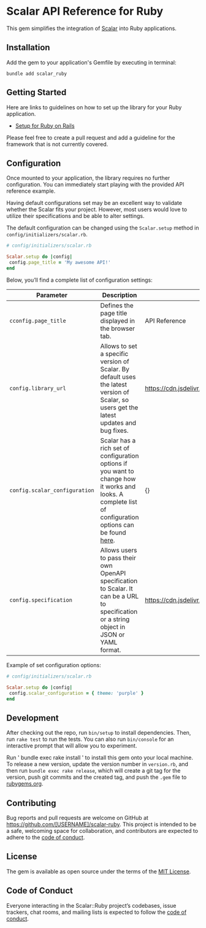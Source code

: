 # Scalar API Reference for Ruby

This gem simplifies the integration of [Scalar](https://scalar.com) into Ruby applications.

## Installation

Add the gem to your application's Gemfile by executing in terminal:

```
bundle add scalar_ruby
```

## Getting Started

Here are links to guidelines on how to set up the library for your Ruby application.

- [Setup for Ruby on Rails](https://github.com/dmytroshevchuk/scalar_ruby/wiki/Setup-for-Ruby-on-Rails)

Please feel free to create a pull request and add a guideline for the framework that is not currently covered.

## Configuration

Once mounted to your application, the library requires no further configuration. You can immediately start playing with the provided API reference example.

Having default configurations set may be an excellent way to validate whether the Scalar fits your project. However, most users would love to utilize their specifications and be able to alter settings.

The default configuration can be changed using the `Scalar.setup` method in `config/initializers/scalar.rb`.

```ruby
# config/initializers/scalar.rb

Scalar.setup do |config|
 config.page_title = 'My awesome API!'
end
```

Below, you’ll find a complete list of configuration settings:

Parameter                                  | Description                                             | Default
-------------------------------------------|---------------------------------------------------------|------------------------
`cconfig.page_title`                       | Defines the page title displayed in the browser tab.    | API Reference
`config.library_url`                       | Allows to set a specific version of Scalar. By default uses the latest version of Scalar, so users get the latest updates and bug fixes.   | https://cdn.jsdelivr.net/npm/@scalar/api-reference
`config.scalar_configuration`              | Scalar has a rich set of configuration options if you want to change how it works and looks. A complete list of configuration options can be found [here](https://github.com/scalar/scalar/blob/main/documentation/configuration.md).   | {}
`config.specification`                     | Allows users to pass their own OpenAPI specification to Scalar. It can be a URL to specification or a string object in JSON or YAML format.    | https://cdn.jsdelivr.net/npm/@scalar/galaxy/dist/latest.yaml

Example of set configuration options:

```ruby
# config/initializers/scalar.rb

Scalar.setup do |config|
 config.scalar_configuration = { theme: 'purple' }
end
```

## Development

After checking out the repo, run `bin/setup` to install dependencies. Then, run `rake test` to run the tests. You can also run `bin/console` for an interactive prompt that will allow you to experiment.

Run ' bundle exec rake install ' to install this gem onto your local machine. To release a new version, update the version number in `version.rb`, and then run `bundle exec rake release`, which will create a git tag for the version, push git commits and the created tag, and push the `.gem` file to [rubygems.org](https://rubygems.org).

## Contributing

Bug reports and pull requests are welcome on GitHub at https://github.com/[USERNAME]/scalar-ruby. This project is intended to be a safe, welcoming space for collaboration, and contributors are expected to adhere to the [code of conduct](https://github.com/[USERNAME]/scalar-ruby/blob/master/CODE_OF_CONDUCT.md).

## License

The gem is available as open source under the terms of the [MIT License](https://opensource.org/licenses/MIT).

## Code of Conduct

Everyone interacting in the Scalar::Ruby project’s codebases, issue trackers, chat rooms, and mailing lists is expected to follow the [code of conduct](https://github.com/[USERNAME]/scalar-ruby/blob/master/CODE_OF_CONDUCT.md).
